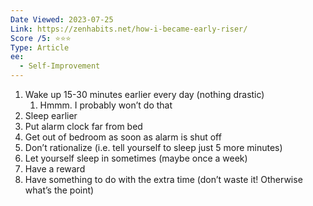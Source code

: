 ```yaml
---
Date Viewed: 2023-07-25
Link: https://zenhabits.net/how-i-became-early-riser/
Score /5: ⭐️⭐️⭐️
Type: Article
ee:
  - Self-Improvement
---
```

1. Wake up 15-30 minutes earlier every day (nothing drastic)
    1. Hmmm. I probably won’t do that
2. Sleep earlier
3. Put alarm clock far from bed
4. Get out of bedroom as soon as alarm is shut off
5. Don’t rationalize (i.e. tell yourself to sleep just 5 more minutes)
6. Let yourself sleep in sometimes (maybe once a week)
7. Have a reward
8. Have something to do with the extra time (don’t waste it! Otherwise what’s the point)